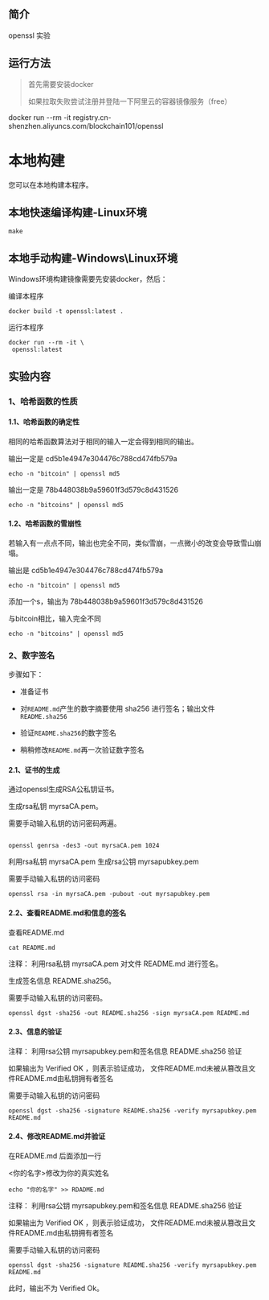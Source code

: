 ## 简介
openssl 实验
##  运行方法

> 首先需要安装docker
>
> 如果拉取失败尝试注册并登陆一下阿里云的容器镜像服务（free）

docker run --rm -it registry.cn-shenzhen.aliyuncs.com/blockchain101/openssl

# 本地构建

您可以在本地构建本程序。

## 本地快速编译构建-Linux环境

```shell script
make
```

## 本地手动构建-Windows\Linux环境

Windows环境构建镜像需要先安装docker，然后：

编译本程序
```shell script
docker build -t openssl:latest .
```
运行本程序
```shell script
docker run --rm -it \
 openssl:latest
```

## 实验内容
### 1、哈希函数的性质

#### 1.1、哈希函数的确定性

相同的哈希函数算法对于相同的输入一定会得到相同的输出。

输出一定是 cd5b1e4947e304476c788cd474fb579a
```shell script
echo -n "bitcoin" | openssl md5
```

输出一定是 78b448038b9a59601f3d579c8d431526
```shell script
echo -n "bitcoins" | openssl md5
```

#### 1.2、哈希函数的雪崩性
若输入有一点点不同，输出也完全不同，类似雪崩，一点微小的改变会导致雪山崩塌。

输出是 cd5b1e4947e304476c788cd474fb579a
```shell script
echo -n "bitcoin" | openssl md5
```

添加一个s，输出为 78b448038b9a59601f3d579c8d431526

与bitcoin相比，输入完全不同
```shell script
echo -n "bitcoins" | openssl md5
```

### 2、数字签名
步骤如下：
* 准备证书

* 对`README.md`产生的数字摘要使用 sha256 进行签名；输出文件`README.sha256`

* 验证`README.sha256`的数字签名

* 稍稍修改`README.md`再一次验证数字签名

#### 2.1、证书的生成
通过openssl生成RSA公私钥证书。

生成rsa私钥 myrsaCA.pem。

需要手动输入私钥的访问密码两遍。
```shell script

openssl genrsa -des3 -out myrsaCA.pem 1024
```

利用rsa私钥 myrsaCA.pem 生成rsa公钥 myrsapubkey.pem

需要手动输入私钥的访问密码
```shell script
openssl rsa -in myrsaCA.pem -pubout -out myrsapubkey.pem
```

#### 2.2、查看README.md和信息的签名

查看README.md
```shell script
cat README.md
```

注释： 利用rsa私钥 myrsaCA.pem 对文件 README.md 进行签名。

生成签名信息 README.sha256。

需要手动输入私钥的访问密码。

```shell script
openssl dgst -sha256 -out README.sha256 -sign myrsaCA.pem README.md
```

#### 2.3、信息的验证
注释： 利用rsa公钥 myrsapubkey.pem和签名信息 README.sha256 验证

如果输出为 Verified OK ，则表示验证成功，
文件README.md未被从篡改且文件README.md由私钥拥有者签名

需要手动输入私钥的访问密码
```shell script
openssl dgst -sha256 -signature README.sha256 -verify myrsapubkey.pem README.md
```

#### 2.4、修改README.md并验证
在README.md 后面添加一行

<你的名字>修改为你的真实姓名

```shell script
echo "你的名字" >> RDADME.md
```

注释： 利用rsa公钥 myrsapubkey.pem和签名信息 README.sha256 验证

如果输出为 Verified OK ，则表示验证成功，
文件README.md未被从篡改且文件README.md由私钥拥有者签名

需要手动输入私钥的访问密码
```shell script
openssl dgst -sha256 -signature README.sha256 -verify myrsapubkey.pem README.md
```

此时，输出不为 Verified Ok。